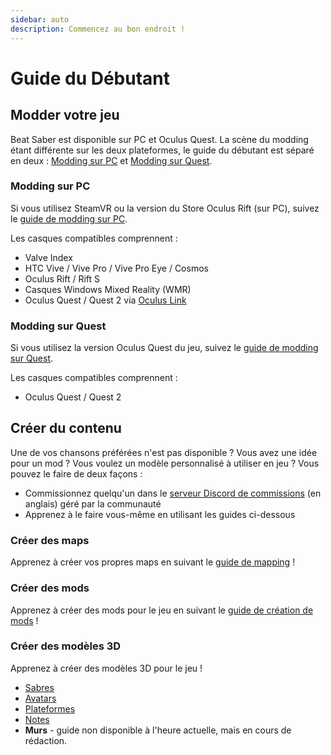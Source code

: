 ```yaml
---
sidebar: auto 
description: Commencez au bon endroit !
---
```


# Guide du Débutant

## Modder votre jeu
Beat Saber est disponible sur PC et Oculus Quest. La scène du modding étant différente sur les deux plateformes, le guide du débutant est séparé en deux : [Modding sur PC](#modding-sur-pc) et [Modding sur Quest](#modding-sur-quest).

### Modding sur PC
Si vous utilisez SteamVR ou la version du Store Oculus Rift (sur PC), suivez le [guide de modding sur PC](./pc-modding.md).

Les casques compatibles comprennent :

* Valve Index
* HTC Vive / Vive Pro / Vive Pro Eye / Cosmos
* Oculus Rift / Rift S
* Casques Windows Mixed Reality (WMR)
* Oculus Quest / Quest 2 via [Oculus Link](https://support.oculus.com/444256562873335/)

### Modding sur Quest
Si vous utilisez la version Oculus Quest du jeu, suivez le [guide de modding sur Quest](./quest-modding.md).

Les casques compatibles comprennent :

* Oculus Quest / Quest 2

## Créer du contenu
Une de vos chansons préférées n'est pas disponible ? Vous avez une idée pour un mod ? Vous voulez un modèle personnalisé à utiliser en jeu ? Vous pouvez le faire de deux façons :

* Commissionnez quelqu'un dans le [serveur Discord de commissions](https://discord.gg/h8VMkhn) (en anglais) géré par la communauté
* Apprenez à le faire vous-même en utilisant les guides ci-dessous

### Créer des maps
Apprenez à créer vos propres maps en suivant le [guide de mapping](./mapping/) !

### Créer des mods
Apprenez à créer des mods pour le jeu en suivant le [guide de création de mods](./modding/) !

### Créer des modèles 3D
Apprenez à créer des modèles 3D pour le jeu !

* [Sabres](./models/sabers-guide.md)
* [Avatars](./models/avatars-guide.md)
* [Plateformes](./models/platforms-guide.md)
* [Notes](./models/notes-guide.md)
* **Murs** - guide non disponible à l'heure actuelle, mais en cours de rédaction.
